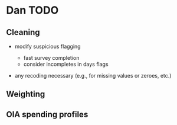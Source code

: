 
# Dan TODO

## Cleaning

- modify suspicious flagging
    + fast survey completion
    + consider incompletes in days flags
    
- any recoding necessary (e.g., for missing values or zeroes, etc.)

## Weighting

## OIA spending profiles